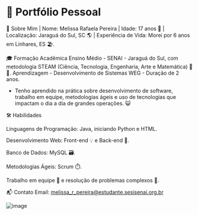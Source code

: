 
# 💼 Portfólio Pessoal

👤 Sobre Mim | Nome: Melissa Rafaela Pereira | Idade: 17 anos 🎂 | Localização: Jaraguá do Sul, SC 🌎 | Experiência de Vida: Morei por 6 anos em Linhares, ES 🏖️.



🎓 Formação Acadêmica
Ensino Médio - SENAI - Jaraguá do Sul, com metodologia STEAM (Ciência, Tecnologia, Engenharia, Arte e Matemática) 🔬🎨.
Aprendizagem - Desenvolvimento de Sistemas WEG - Duração de 2 anos. 



- Tenho aprendido na prática sobre desenvolvimento de software, trabalho em equipe, metodologias ágeis e uso de tecnologias que impactam o dia a dia de grandes operações. 😺




🛠️ Habilidades

Linguagens de Programação: Java, iniciando Python e HTML.

Desenvolvimento Web: Front-end 💡 e Back-end 🔧.

Banco de Dados: MySQL 🗃️.

Metodologias Ágeis: Scrum ⏱️.

Trabalho em equipe 🤝 e resolução de problemas complexos 🧩.



📬 Contato
Email: melissa_r_pereira@estudante.sesisenai.org.br


![image](https://github.com/user-attachments/assets/75369a75-b6f5-44ae-a750-560283a582cb)
